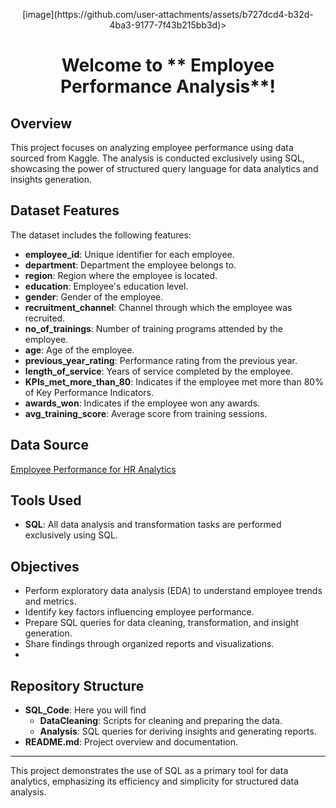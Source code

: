 <p align="center">
 [image](https://github.com/user-attachments/assets/b727dcd4-b32d-4ba3-9177-7f43b215bb3d)>

</p>

# <p align="center">Welcome to ** Employee Performance Analysis**!</p>


## Overview
This project focuses on analyzing employee performance using data sourced from Kaggle. The analysis is conducted exclusively using SQL, showcasing the power of structured query language for data analytics and insights generation.

## Dataset Features
The dataset includes the following features:

- **employee_id**: Unique identifier for each employee.
- **department**: Department the employee belongs to.
- **region**: Region where the employee is located.
- **education**: Employee's education level.
- **gender**: Gender of the employee.
- **recruitment_channel**: Channel through which the employee was recruited.
- **no_of_trainings**: Number of training programs attended by the employee.
- **age**: Age of the employee.
- **previous_year_rating**: Performance rating from the previous year.
- **length_of_service**: Years of service completed by the employee.
- **KPIs_met_more_than_80**: Indicates if the employee met more than 80% of Key Performance Indicators.
- **awards_won**: Indicates if the employee won any awards.
- **avg_training_score**: Average score from training sessions.

## Data Source
[Employee Performance for HR Analytics](https://www.kaggle.com/datasets/sanjanchaudhari/employees-performance-for-hr-analytics)

## Tools Used
- **SQL**: All data analysis and transformation tasks are performed exclusively using SQL.

## Objectives
- Perform exploratory data analysis (EDA) to understand employee trends and metrics.
- Identify key factors influencing employee performance.
- Prepare SQL queries for data cleaning, transformation, and insight generation.
- Share findings through organized reports and visualizations.
- 
## Repository Structure
- **SQL_Code**: Here you will find
    - **DataCleaning**: Scripts for cleaning and preparing the data.
    - **Analysis**: SQL queries for deriving insights and generating reports.
- **README.md**: Project overview and documentation.
---
This project demonstrates the use of SQL as a primary tool for data analytics, emphasizing its efficiency and simplicity for structured data analysis.

